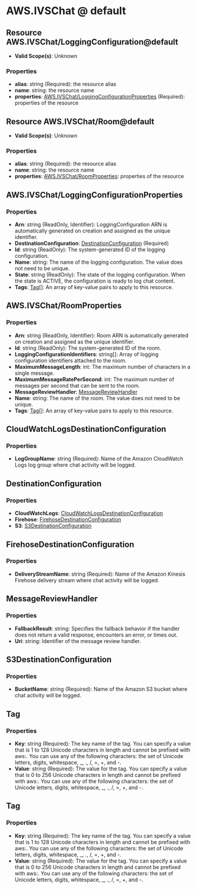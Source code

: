 # AWS.IVSChat @ default

## Resource AWS.IVSChat/LoggingConfiguration@default
* **Valid Scope(s)**: Unknown
### Properties
* **alias**: string (Required): the resource alias
* **name**: string: the resource name
* **properties**: [AWS.IVSChat/LoggingConfigurationProperties](#awsivschatloggingconfigurationproperties) (Required): properties of the resource

## Resource AWS.IVSChat/Room@default
* **Valid Scope(s)**: Unknown
### Properties
* **alias**: string (Required): the resource alias
* **name**: string: the resource name
* **properties**: [AWS.IVSChat/RoomProperties](#awsivschatroomproperties): properties of the resource

## AWS.IVSChat/LoggingConfigurationProperties
### Properties
* **Arn**: string (ReadOnly, Identifier): LoggingConfiguration ARN is automatically generated on creation and assigned as the unique identifier.
* **DestinationConfiguration**: [DestinationConfiguration](#destinationconfiguration) (Required)
* **Id**: string (ReadOnly): The system-generated ID of the logging configuration.
* **Name**: string: The name of the logging configuration. The value does not need to be unique.
* **State**: string (ReadOnly): The state of the logging configuration. When the state is ACTIVE, the configuration is ready to log chat content.
* **Tags**: [Tag](#tag)[]: An array of key-value pairs to apply to this resource.

## AWS.IVSChat/RoomProperties
### Properties
* **Arn**: string (ReadOnly, Identifier): Room ARN is automatically generated on creation and assigned as the unique identifier.
* **Id**: string (ReadOnly): The system-generated ID of the room.
* **LoggingConfigurationIdentifiers**: string[]: Array of logging configuration identifiers attached to the room.
* **MaximumMessageLength**: int: The maximum number of characters in a single message.
* **MaximumMessageRatePerSecond**: int: The maximum number of messages per second that can be sent to the room.
* **MessageReviewHandler**: [MessageReviewHandler](#messagereviewhandler)
* **Name**: string: The name of the room. The value does not need to be unique.
* **Tags**: [Tag](#tag)[]: An array of key-value pairs to apply to this resource.

## CloudWatchLogsDestinationConfiguration
### Properties
* **LogGroupName**: string (Required): Name of the Amazon CloudWatch Logs log group where chat activity will be logged.

## DestinationConfiguration
### Properties
* **CloudWatchLogs**: [CloudWatchLogsDestinationConfiguration](#cloudwatchlogsdestinationconfiguration)
* **Firehose**: [FirehoseDestinationConfiguration](#firehosedestinationconfiguration)
* **S3**: [S3DestinationConfiguration](#s3destinationconfiguration)

## FirehoseDestinationConfiguration
### Properties
* **DeliveryStreamName**: string (Required): Name of the Amazon Kinesis Firehose delivery stream where chat activity will be logged.

## MessageReviewHandler
### Properties
* **FallbackResult**: string: Specifies the fallback behavior if the handler does not return a valid response, encounters an error, or times out.
* **Uri**: string: Identifier of the message review handler.

## S3DestinationConfiguration
### Properties
* **BucketName**: string (Required): Name of the Amazon S3 bucket where chat activity will be logged.

## Tag
### Properties
* **Key**: string (Required): The key name of the tag. You can specify a value that is 1 to 128 Unicode characters in length and cannot be prefixed with aws:. You can use any of the following characters: the set of Unicode letters, digits, whitespace, _, ., /, =, +, and -.
* **Value**: string (Required): The value for the tag. You can specify a value that is 0 to 256 Unicode characters in length and cannot be prefixed with aws:. You can use any of the following characters: the set of Unicode letters, digits, whitespace, _, ., /, =, +, and -.

## Tag
### Properties
* **Key**: string (Required): The key name of the tag. You can specify a value that is 1 to 128 Unicode characters in length and cannot be prefixed with aws:. You can use any of the following characters: the set of Unicode letters, digits, whitespace, _, ., /, =, +, and -.
* **Value**: string (Required): The value for the tag. You can specify a value that is 0 to 256 Unicode characters in length and cannot be prefixed with aws:. You can use any of the following characters: the set of Unicode letters, digits, whitespace, _, ., /, =, +, and -.

